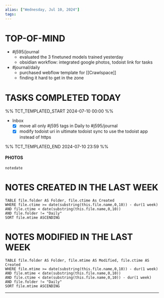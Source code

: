 ```yaml
---
alias: ["Wednesday, Jul 10, 2024"]
tags: 
---
```



# TOP-OF-MIND
- #j595/journal 
	- evaluated the 3 finetuned models trained yesterday
	- obsidian workflow: integrated google photos, todoist link for tasks
- #journal/daily
	- purchased webflow template for [[Crawlspace]]
	- finding it hard to get in the zone

# TASKS COMPLETED TODAY
%% TCT_TEMPLATED_START 2024-07-10 00:00 %%
* Inbox
    - [x] move all only #j595 tags in Daily to #j595/journal 
    - [x] modify todoist uri in ultimate todoist sync to use the todoist app instead of https 

%% TCT_TEMPLATED_END 2024-07-10 23:59 %%


#### PHOTOS
```photos
notedate
```

# NOTES CREATED IN THE LAST WEEK
``` dataview
TABLE file.folder AS Folder, file.ctime As Created
WHERE file.ctime >= date(substring(this.file.name,0,10)) - dur(1 week) 
AND file.ctime < date(substring(this.file.name,0,10)) 
AND file.folder != "Daily"
SORT file.mtime ASCENDING
```

# NOTES MODIFIED IN THE LAST WEEK
``` dataview
TABLE file.folder AS Folder, file.mtime AS Modified, file.ctime AS Created
WHERE file.mtime >= date(substring(this.file.name,0,10)) - dur(1 week)
AND file.mtime < date(substring(this.file.name,0,10))
AND file.ctime < date(substring(this.file.name,0,10)) - dur(1 week)
AND file.folder != "Daily"
SORT file.mtime ASCENDING
```
---
